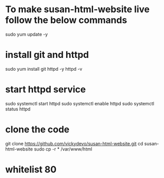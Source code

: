 # To make susan-html-website live follow the below commands
sudo yum update -y
# install git and httpd
sudo yum install git httpd -y
httpd -v
# start httpd service
sudo systemctl start httpd
sudo systemctl enable httpd
sudo systemctl status httpd
# clone the code
git clone https://github.com/vickydevo/susan-html-website.git
cd susan-html-website
sudo cp -r * /var/www/html
# whitelist 80
